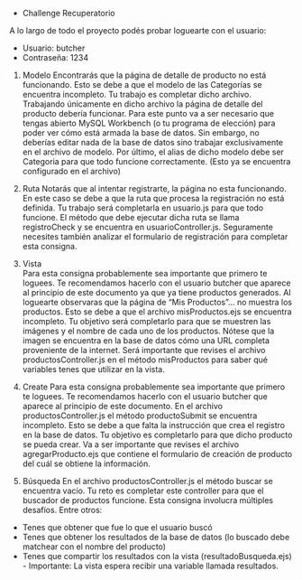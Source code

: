 * Challenge Recuperatorio	

A lo largo de todo el proyecto podés probar loguearte con el usuario:
- Usuario: butcher
- Contraseña: 1234

 1. Modelo
Encontrarás que la página de detalle de producto no está funcionando.
Esto se debe a que el modelo de las Categorías se encuentra incompleto.
Tu trabajo es completar dicho archivo. Trabajando únicamente en dicho archivo la página de
detalle del producto debería funcionar.
Para este punto va a ser necesario que tengas abierto MySQL Workbench (o tu programa
de elección) para poder ver cómo está armada la base de datos. Sin embargo, no deberías
editar nada de la base de datos sino trabajar exclusivamente en el archivo de modelo.
Por último, el alias de dicho modelo debe ser Categoria para que todo funcione
correctamente. (Esto ya se encuentra configurado en el archivo)
  
 2. Ruta
Notarás que al intentar registrarte, la página no esta funcionando. En este caso se debe a
que la ruta que procesa la registración no está definida.
Tu trabajo será completarla en usuario.js para que todo funcione.
El método que debe ejecutar dicha ruta se llama registroCheck y se encuentra en
usuarioController.js.
Seguramente necesites también analizar el formulario de registración para completar esta
consigna.

 3. Vista  
Para esta consigna probablemente sea importante que primero te loguees. Te
recomendamos hacerlo con el usuario butcher que aparece al principio de este documento
ya que ya tiene productos generados.
Al loguearte observaras que la página de “Mis Productos”... no muestra los productos.
Esto se debe a que el archivo misProductos.ejs se encuentra incompleto.
Tu objetivo será completarlo para que se muestren las imágenes y el nombre de cada uno
de los productos.
Nótese que la imagen se encuentra en la base de datos cómo una URL completa
proveniente de la internet.
Será importante que revises el archivo productosController.js en el método
misProductos para saber qué variables tenes que utilizar en la vista.

 4. Create
Para esta consigna probablemente sea importante que primero te loguees. Te
recomendamos hacerlo con el usuario butcher que aparece al principio de este documento.
En el archivo productosController.js el método productoSubmit se encuentra incompleto.
Esto se debe a que falta la instrucción que crea el registro en la base de datos.
Tu objetivo es completarlo para que dicho producto se pueda crear.
Va a ser importante que revises el archivo agregarProducto.ejs que contiene el formulario
de creación de producto del cuál se obtiene la información.

 5. Búsqueda
En el archivo productosController.js el método buscar se encuentra vacío.
Tu reto es completar este controller para que el buscador de productos funcione.
Esta consigna involucra múltiples desafíos. Entre otros:
- Tenes que obtener que fue lo que el usuario buscó
- Tenes que obtener los resultados de la base de datos (lo buscado debe matchear
con el nombre del producto)
- Tenes que compartir los resultados con la vista (resultadoBusqueda.ejs) -
Importante: La vista espera recibir una variable llamada resultados.